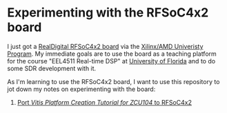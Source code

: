 # Experimenting with the RFSoC4x2 board
I just got a [RealDigital RFSoC4x2
board](https://www.realdigital.org/hardware/rfsoc-4x2) via the
[Xilinx/AMD Univeristy
Program](https://www.xilinx.com/support/university.html). My immediate
goals are to use the board as a teaching platform for the course
"EEL4511 Real-time DSP" at [University of Florida](https://www.ece.ufl.edu)
and to do some SDR development with it.

As I'm learning to use the RFSoC4x2 board, I want to use this repository to
jot down my notes on experimenting with the board:
1. [Port <em>Vitis Platform Creation Tutorial for ZCU104</em> to RFSoC4x2](./vitis_base_platform.md)
